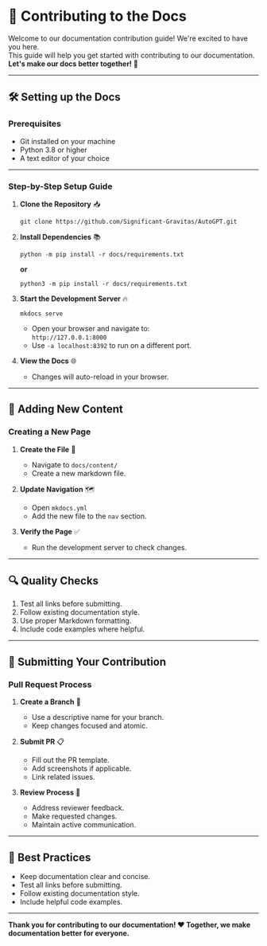 # 🚀 Contributing to the Docs

Welcome to our documentation contribution guide! We're excited to have you here.  
This guide will help you get started with contributing to our documentation.  
**Let's make our docs better together! 💪**

---

## 🛠️ Setting up the Docs

### Prerequisites

- Git installed on your machine
- Python 3.8 or higher
- A text editor of your choice

---

### Step-by-Step Setup Guide

1. **Clone the Repository** 📥  
   ```shell
   git clone https://github.com/Significant-Gravitas/AutoGPT.git
   ```

2. **Install Dependencies** 📚  
   ```shell
   python -m pip install -r docs/requirements.txt
   ```
   **or**  
   ```shell
   python3 -m pip install -r docs/requirements.txt
   ```

3. **Start the Development Server** 🔥  
   ```shell
   mkdocs serve
   ```
   - Open your browser and navigate to:  
     `http://127.0.0.1:8000`
   - Use `-a localhost:8392` to run on a different port.

4. **View the Docs** 🌐  
   - Changes will auto-reload in your browser.

---

## 📝 Adding New Content

### Creating a New Page

1. **Create the File** 📄  
   - Navigate to `docs/content/`  
   - Create a new markdown file.

2. **Update Navigation** 🗺️  
   - Open `mkdocs.yml`  
   - Add the new file to the `nav` section.

3. **Verify the Page** ✅  
   - Run the development server to check changes.  

---

## 🔍 Quality Checks

1. Test all links before submitting.
2. Follow existing documentation style.
3. Use proper Markdown formatting.
4. Include code examples where helpful.

---

## 🎯 Submitting Your Contribution

### Pull Request Process

1. **Create a Branch** 🌿  
   - Use a descriptive name for your branch.  
   - Keep changes focused and atomic.

2. **Submit PR** 📋  
   - Fill out the PR template.  
   - Add screenshots if applicable.  
   - Link related issues.

3. **Review Process** 🧵  
   - Address reviewer feedback.  
   - Make requested changes.  
   - Maintain active communication.

---

## 🌟 Best Practices

- Keep documentation clear and concise.
- Test all links before submitting.
- Follow existing documentation style.
- Include helpful code examples.

---

**Thank you for contributing to our documentation! ❤️ Together, we make documentation better for everyone.**
